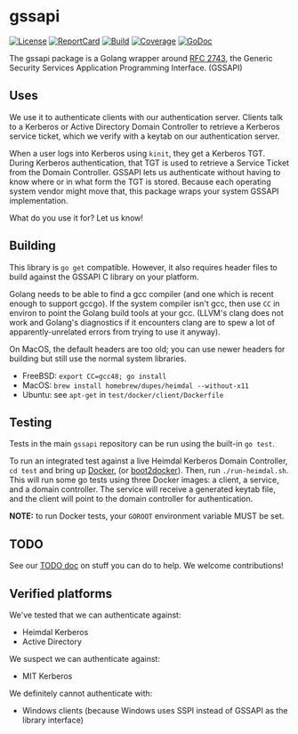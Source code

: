 # gssapi

[![License][License-Image]][License-Url] [![ReportCard][ReportCard-Image]][ReportCard-Url] [![Build][Build-Status-Image]][Build-Status-Url] [![Coverage][Coverage-Image]][Coverage-Url] [![GoDoc][GoDoc-Image]][GoDoc-URL]

The gssapi package is a Golang wrapper around [RFC 2743](https://www.ietf.org/rfc/rfc2743.txt),
the Generic Security Services Application Programming Interface. (GSSAPI)

## Uses

We use it to authenticate clients with our authentication server. Clients talk
to a Kerberos or Active Directory Domain Controller to retrieve a Kerberos
service ticket, which we verify with a keytab on our authentication server.

When a user logs into Kerberos using `kinit`, they get a Kerberos TGT. During
Kerberos authentication, that TGT is used to retrieve a Service Ticket from the
Domain Controller. GSSAPI lets us authenticate without having to know where or
in what form the TGT is stored. Because each operating system vendor might
move that, this package wraps your system GSSAPI implementation.

What do you use it for? Let us know!

## Building

This library is `go get` compatible.  However, it also requires header files
to build against the GSSAPI C library on your platform.

Golang needs to be able to find a gcc compiler (and one which is recent enough
to support gccgo).  If the system compiler isn't gcc, then use `CC` in environ
to point the Golang build tools at your gcc.  (LLVM's clang does not work and
Golang's diagnostics if it encounters clang are to spew a lot of
apparently-unrelated errors from trying to use it anyway).

On MacOS, the default headers are too old; you can use newer headers for
building but still use the normal system libraries.

* FreeBSD: `export CC=gcc48; go install`
* MacOS: `brew install homebrew/dupes/heimdal --without-x11`
* Ubuntu: see `apt-get` in `test/docker/client/Dockerfile`

## Testing

Tests in the main `gssapi` repository can be run using the built-in `go test`.

To run an integrated test against a live Heimdal Kerberos Domain Controller,
`cd test` and bring up [Docker](https://www.docker.com/), (or
[boot2docker](http://boot2docker.io/)). Then, run `./run-heimdal.sh`. This will
run some go tests using three Docker images: a client, a service, and a domain
controller. The service will receive a generated keytab file, and the client
will point to the domain controller for authentication.

**NOTE:** to run Docker tests, your `GOROOT` environment variable MUST be set.

## TODO

See our [TODO doc](TODO.md) on stuff you can do to help. We welcome
contributions!

## Verified platforms

We've tested that we can authenticate against:

- Heimdal Kerberos
- Active Directory

We suspect we can authenticate against:

- MIT Kerberos

We definitely cannot authenticate with:

- Windows clients (because Windows uses SSPI instead of GSSAPI as the library
  interface)

[License-Url]: https://opensource.org/licenses/Apache-2.0
[License-Image]: https://img.shields.io/hexpm/l/plug.svg
[Build-Status-Url]: http://travis-ci.org/apcera/gssapi
[Build-Status-Image]: https://travis-ci.org/apcera/gssapi.svg?branch=master
[Coverage-Url]: https://coveralls.io/r/apcera/gssapi?branch=master
[Coverage-image]: https://img.shields.io/coveralls/apcera/gssapi.svg?branch=master
[ReportCard-Url]: http://goreportcard.com/report/github.com/apcera/gssapi
[ReportCard-Image]: http://goreportcard.com/badge/github.com/apcera/gssapi
[Godoc-Url]: https://godoc.org/github.com/apcera/gssapi
[Godoc-Image]: https://godoc.org/github.com/apcera/gssapi?status.svg
